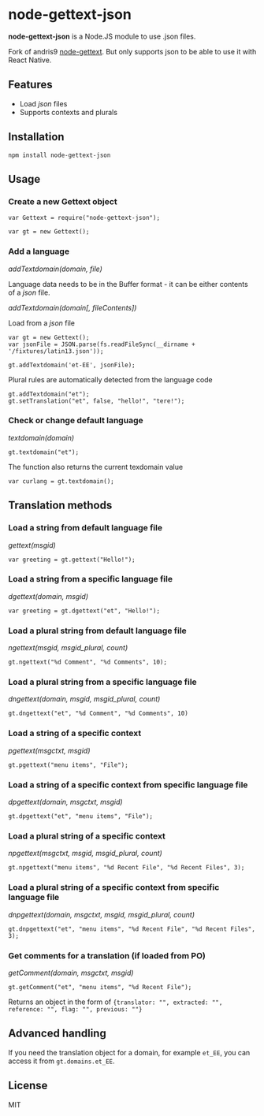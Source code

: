 # node-gettext-json

**node-gettext-json** is a Node.JS module to use .json files.

Fork of andris9 [node-gettext](https://github.com/andris9/node-gettext). But only supports json to be able to use it with React Native.

## Features

  * Load *json* files
  * Supports contexts and plurals

## Installation

    npm install node-gettext-json

## Usage

### Create a new Gettext object

    var Gettext = require("node-gettext-json");

    var gt = new Gettext();

### Add a language

*addTextdomain(domain, file)*

Language data needs to be in the Buffer format - it can be either contents of a *json* file.

*addTextdomain(domain[, fileContents])*

Load from a *json* file

    var gt = new Gettext();
    var jsonFile = JSON.parse(fs.readFileSync(__dirname + '/fixtures/latin13.json'));

    gt.addTextdomain('et-EE', jsonFile);

Plural rules are automatically detected from the language code

    gt.addTextdomain("et");
    gt.setTranslation("et", false, "hello!", "tere!");

### Check or change default language

*textdomain(domain)*

    gt.textdomain("et");

The function also returns the current texdomain value

    var curlang = gt.textdomain();

## Translation methods

### Load a string from default language file

*gettext(msgid)*

    var greeting = gt.gettext("Hello!");

### Load a string from a specific language file

*dgettext(domain, msgid)*

    var greeting = gt.dgettext("et", "Hello!");

### Load a plural string from default language file

*ngettext(msgid, msgid_plural, count)*

    gt.ngettext("%d Comment", "%d Comments", 10);

### Load a plural string from a specific language file

*dngettext(domain, msgid, msgid_plural, count)*

    gt.dngettext("et", "%d Comment", "%d Comments", 10)

### Load a string of a specific context

*pgettext(msgctxt, msgid)*

    gt.pgettext("menu items", "File");

### Load a string of a specific context from specific language file

*dpgettext(domain, msgctxt, msgid)*

    gt.dpgettext("et", "menu items", "File");

### Load a plural string of a specific context

*npgettext(msgctxt, msgid, msgid_plural, count)*

    gt.npgettext("menu items", "%d Recent File", "%d Recent Files", 3);

### Load a plural string of a specific context from specific language file

*dnpgettext(domain, msgctxt, msgid, msgid_plural, count)*

    gt.dnpgettext("et", "menu items", "%d Recent File", "%d Recent Files", 3);

### Get comments for a translation (if loaded from PO)

*getComment(domain, msgctxt, msgid)*

    gt.getComment("et", "menu items", "%d Recent File");

Returns an object in the form of `{translator: "", extracted: "", reference: "", flag: "", previous: ""}`

## Advanced handling

If you need the translation object for a domain, for example `et_EE`, you can access it from `gt.domains.et_EE`.

## License

MIT
